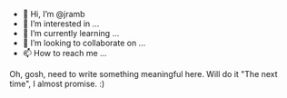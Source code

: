 - 👋 Hi, I’m @jramb
- 👀 I’m interested in ...
- 🌱 I’m currently learning ...
- 💞️ I’m looking to collaborate on ...
- 📫 How to reach me ...

Oh, gosh, need to write something meaningful here. Will do it "The next time", I almost promise. :)

<!---
jramb/jramb is a ✨ special ✨ repository because its `README.md` (this file) appears on your GitHub profile.
You can click the Preview link to take a look at your changes.
--->
